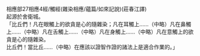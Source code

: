 相應部27相應4經/觸經(雜染相應/蘊篇/如來記說)(莊春江譯)  
起源於舍衛城。  
「比丘們！凡在眼觸上的欲貪是心的隨雜染；凡在耳觸上……（中略）凡在鼻觸上……（中略）凡在舌觸上……（中略）凡在身觸上……（中略）凡在意觸上的欲貪是心的隨雜染。  
比丘們！當比丘……（中略）在應該以證智作證的諸法上是適合作業的。」  
  
  
